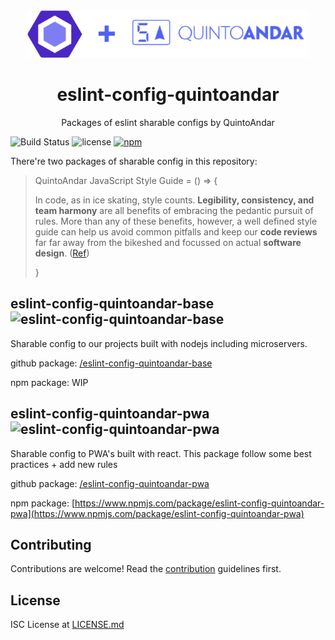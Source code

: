 <div align="center">
  <a href="https://github.com/quintoandar/eslint-config-quintoandar">
    <img width="450" height="76" vspace="" hspace="25" src="./eslint-config-quintoandar.png">
  </a>
  <h1>eslint-config-quintoandar</h1>
  <p>Packages of eslint sharable configs by QuintoAndar</p>
</div>

![Build Status](https://drone.quintoandar.com.br/api/badges/quintoandar/eslint-config-quintoandar/status.svg?branch=master)
![license](https://img.shields.io/badge/license-ISC-brightgreen.svg)
[![npm](https://img.shields.io/npm/dw/eslint-config-quintoandar-pwa.svg)](https://www.npmjs.com/package/eslint-config-quintoandar-pwa)

There're two packages of sharable config in this repository:

> QuintoAndar JavaScript Style Guide = () => {
>
> In code, as in ice skating, style counts. **Legibility, consistency, and team harmony** are all benefits of embracing the pedantic pursuit of rules. More than any of these benefits, however, a well defined style guide can help us avoid common pitfalls and keep our **code reviews** far far away from the bikeshed and focussed on actual **software design**. ([Ref](https://alligator.io/workflow/eslint-config-syndication/))
>
> }


## eslint-config-quintoandar-base ![eslint-config-quintoandar-base]
[eslint-config-quintoandar-base]: https://img.shields.io/badge/code%20style-eslint--config--quintoandar--base-5063f0.svg

Sharable config to our projects built with nodejs including microservers.

github package: [/eslint-config-quintoandar-base](/eslint-config-quintoandar-base/)

npm package: WIP

## eslint-config-quintoandar-pwa ![eslint-config-quintoandar-pwa]

[eslint-config-quintoandar-pwa]: https://img.shields.io/badge/code%20style-eslint--config--quintoandar--pwa-5063f0.svg

Sharable config to PWA's built with react. This package follow some best practices + add new rules

github package: [/eslint-config-quintoandar-pwa](/eslint-config-quintoandar-pwa/)

npm package: [https://www.npmjs.com/package/eslint-config-quintoandar-pwa](https://www.npmjs.com/package/eslint-config-quintoandar-pwa)

## Contributing

Contributions are welcome! Read the [contribution] guidelines first.

[contribution]: ./CONTRIBUTING.md

## License

ISC License at [LICENSE.md]

[LICENSE.md]: ./LICENSE.md